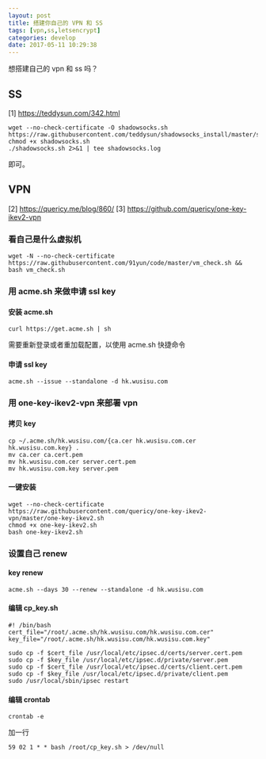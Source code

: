 ```yaml
---
layout: post
title: 搭建你自己的 VPN 和 SS
tags: [vpn,ss,letsencrypt]
categories: develop
date: 2017-05-11 10:29:38
---
```


想搭建自己的 vpn 和 ss 吗？


## SS

[1] https://teddysun.com/342.html

```
wget --no-check-certificate -O shadowsocks.sh https://raw.githubusercontent.com/teddysun/shadowsocks_install/master/shadowsocks.sh
chmod +x shadowsocks.sh
./shadowsocks.sh 2>&1 | tee shadowsocks.log
```
即可。


## VPN

[2] https://quericy.me/blog/860/
[3] https://github.com/quericy/one-key-ikev2-vpn


### 看自己是什么虚拟机
```
wget -N --no-check-certificate https://raw.githubusercontent.com/91yun/code/master/vm_check.sh && bash vm_check.sh
```

### 用 acme.sh 来做申请 ssl key

#### 安装 acme.sh
```
curl https://get.acme.sh | sh
```
需要重新登录或者重加载配置，以使用 acme.sh 快捷命令


#### 申请 ssl key

```
acme.sh --issue --standalone -d hk.wusisu.com
```


### 用 one-key-ikev2-vpn 来部署 vpn

#### 拷贝 key

```
cp ~/.acme.sh/hk.wusisu.com/{ca.cer hk.wusisu.com.cer hk.wusisu.com.key} .
mv ca.cer ca.cert.pem
mv hk.wusisu.com.cer server.cert.pem
mv hk.wusisu.com.key server.pem
```

#### 一键安装

```
wget --no-check-certificate https://raw.githubusercontent.com/quericy/one-key-ikev2-vpn/master/one-key-ikev2.sh
chmod +x one-key-ikev2.sh
bash one-key-ikev2.sh
```

### 设置自己 renew

#### key renew

```
acme.sh --days 30 --renew --standalone -d hk.wusisu.com
```

#### 编辑 cp_key.sh

```
#! /bin/bash
cert_file="/root/.acme.sh/hk.wusisu.com/hk.wusisu.com.cer"
key_file="/root/.acme.sh/hk.wusisu.com/hk.wusisu.com.key"

sudo cp -f $cert_file /usr/local/etc/ipsec.d/certs/server.cert.pem
sudo cp -f $key_file /usr/local/etc/ipsec.d/private/server.pem
sudo cp -f $cert_file /usr/local/etc/ipsec.d/certs/client.cert.pem
sudo cp -f $key_file /usr/local/etc/ipsec.d/private/client.pem
sudo /usr/local/sbin/ipsec restart
```

#### 编辑 crontab

```
crontab -e
```

加一行

```
59 02 1 * * bash /root/cp_key.sh > /dev/null
```